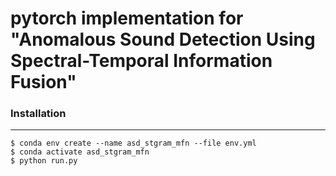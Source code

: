 # pytorch implementation for "Anomalous Sound Detection Using Spectral-Temporal Information Fusion"

### Installation

---

```shell
$ conda env create --name asd_stgram_mfn --file env.yml
$ conda activate asd_stgram_mfn
$ python run.py
```

